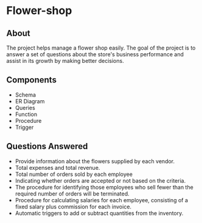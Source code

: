 # Flower-shop
## About
The project helps manage a flower shop easily. The goal of the project is to answer a set of questions about the store's business performance and assist in its growth by making better decisions.

## Components
- Schema
- ER Diagram
- Queries
- Function
- Procedure
- Trigger

## Questions Answered
- Provide information about the flowers supplied by each vendor.
- Total expenses and total revenue.
- Total number of orders sold by each employee
- Indicating whether orders are accepted or not based on the criteria.
- The procedure for identifying those employees who sell fewer than the required number of orders will be terminated.
- Procedure for calculating salaries for each employee, consisting of a fixed salary plus commission for each invoice.
- Automatic triggers to add or subtract quantities from the inventory.
